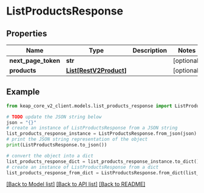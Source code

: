 # ListProductsResponse


## Properties

Name | Type | Description | Notes
------------ | ------------- | ------------- | -------------
**next_page_token** | **str** |  | [optional] 
**products** | [**List[RestV2Product]**](RestV2Product.md) |  | [optional] 

## Example

```python
from keap_core_v2_client.models.list_products_response import ListProductsResponse

# TODO update the JSON string below
json = "{}"
# create an instance of ListProductsResponse from a JSON string
list_products_response_instance = ListProductsResponse.from_json(json)
# print the JSON string representation of the object
print(ListProductsResponse.to_json())

# convert the object into a dict
list_products_response_dict = list_products_response_instance.to_dict()
# create an instance of ListProductsResponse from a dict
list_products_response_from_dict = ListProductsResponse.from_dict(list_products_response_dict)
```
[[Back to Model list]](../README.md#documentation-for-models) [[Back to API list]](../README.md#documentation-for-api-endpoints) [[Back to README]](../README.md)


